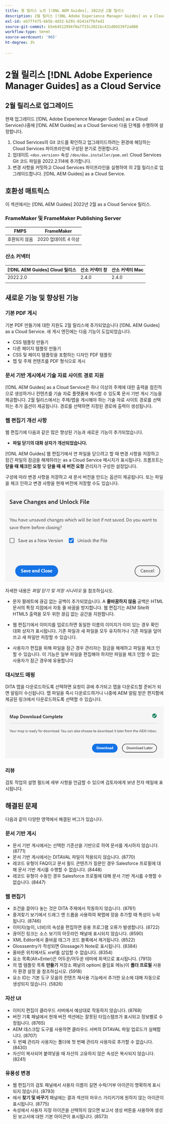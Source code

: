 ```yaml
---
title: 용 릴리스 노트 [!DNL AEM Guides], 2022년 2월 릴리스
description: 2월 릴리스 [!DNL Adobe Experience Manager Guides] as a Cloud Service
exl-id: eb7ff475-bb5b-4d32-b291-024147fbfed1
source-git-commit: b5e64512956f0a7f33c2021bc431d69239f2a088
workflow-type: tm+mt
source-wordcount: '965'
ht-degree: 3%

---
```


# 2월 릴리스 [!DNL Adobe Experience Manager Guides] as a Cloud Service

## 2월 릴리스로 업그레이드

현재 업그레이드 [!DNL Adobe Experience Manager Guides] as a Cloud Service(나중에 [!DNL AEM Guides] as a Cloud Service) 다음 단계를 수행하여 설정합니다.
1. Cloud Services의 Git 코드를 확인하고 업그레이드하려는 환경에 해당하는 Cloud Services 파이프라인에 구성된 분기로 전환합니다.
2. 업데이트 `<dox.version>` 속성 `/dox/dox.installer/pom.xml` Cloud Services Git 코드 파일을 2022.2.114에 추가합니다.
3. 변경 사항을 커밋하고 Cloud Services 파이프라인을 실행하여 의 2월 릴리스로 업그레이드합니다. [!DNL AEM Guides] as a Cloud Service.

## 호환성 매트릭스

이 섹션에서는 [!DNL AEM Guides] 2022년 2월 as a Cloud Service 릴리스.

### FrameMaker 및 FrameMaker Publishing Server

| FMPS | FrameMaker |
| --- | --- |
| 호환되지 않음 | 2020 업데이트 4 이상 |
|  |  |


### 산소 커넥터

| [!DNL AEM Guides] Cloud 릴리스 | 산소 커넥터 창 | 산소 커넥터 Mac |
| --- | --- | --- |
| 2022.2.0 | 2.4.0 | 2.4.0 |
|  |  |  |


## 새로운 기능 및 향상된 기능

### 기본 PDF 게시

기본 PDF 만들기에 대한 지원도 2월 릴리스에 추가되었습니다 [!DNL AEM Guides] as a Cloud Service. 새 게시 엔진에는 다음 기능이 도입되었습니다.
* CSS 템플릿 만들기
* 다른 페이지 템플릿 만들기
* CSS 및 페이지 템플릿을 포함하는 디자인 PDF 템플릿
* 맵 및 주제 컨텐츠를 PDF 형식으로 게시

### 문서 기반 게시에서 기술 자료 사이트 경로 지원

[!DNL AEM Guides] as a Cloud Service은 하나 이상의 주제에 대한 출력을 점진적으로 생성하거나 컨텐츠를 기술 자료 플랫폼에 게시할 수 있도록 문서 기반 게시 기능을 제공합니다. 2월 릴리스에서는 주제/맵을 게시해야 하는 기술 자료 사이트 경로를 선택하는 추가 옵션이 제공됩니다. 경로를 선택하면 지정된 경로에 출력이 생성됩니다.

### 웹 편집기 개선 사항

웹 편집기에 다음과 같은 많은 향상된 기능과 새로운 기능이 추가되었습니다.

* **파일 닫기의 대화 상자가 개선되었습니다.**

[!DNL AEM Guides] 웹 편집기에서 연 파일을 닫으려고 할 때 변경 사항을 저장하고 잠긴 파일의 잠금을 해제하라는 as a Cloud Service 메시지가 표시됩니다. 프롬프트는 **닫을 때 체크인 요청** 및 **닫을 때 새 버전 요청** 관리자가 구성한 설정입니다.

구성에 따라 변경 사항을 저장하고 새 문서 버전을 만드는 옵션이 제공됩니다. 또는 파일을 체크 인하고 변경 사항을 현재 버전에 저장할 수도 있습니다.

![파일 닫기](assets/file-close-save-changes-unlock.png)

자세한 내용은 *파일 닫기 및 저장 시나리오* 을 참조하십시오.

* 문자 팔레트에 끊김 없는 공백이 추가되었습니다.  A **줄바꿈하지 않음** 공백은 HTML 문서의 특정 지점에서 자동 줄 바꿈을 방지합니다. 웹 편집기는 AEM Site와 HTML5 출력을 모두 위한 끊김 없는 공간을 지원합니다.

* 웹 편집기에서 이미지를 업로드하면 동일한 이름의 이미지가 이미 있는 경우 확인 대화 상자가 표시됩니다. 기존 파일과 새 파일을 모두 유지하거나 기존 파일을 덮어쓰고 새 파일만 저장할 수 있습니다.

* 사용자가 편집을 위해 파일을 잠근 경우 관리자는 잠금을 해제하고 파일을 체크 인할 수 있습니다. 이 기능은 일부 파일을 편집해야 하지만 파일을 체크 인할 수 없는 사용자가 잠근 경우에 유용합니다

### 대시보드 매핑

DITA 맵을 다운로드하도록 선택하면 요청이 큐에 추가되고 맵을 다운로드할 준비가 되면 알림이 수신됩니다. 맵 파일을 즉시 다운로드하거나 나중에 AEM 알림 받은 편지함에 제공된 링크에서 다운로드하도록 선택할 수 있습니다.

![맵 다운로드](assets/download-map-prompt.png)

### 리뷰

검토 작업의 설명 필드에 세부 사항을 언급할 수 있으며 검토자에게 보낸 전자 메일에 표시됩니다.

## 해결된 문제

다음과 같이 다양한 영역에서 해결된 버그가 있습니다.

### 문서 기반 게시

* 문서 기반 게시에서는 선택한 기준선을 기반으로 하여 문서를 게시하지 않습니다. (8771)
* 문서 기반 게시에서는 DITAVAL 파일이 적용되지 않습니다. (8770)
* 레코드 유형이 FAQ이고 문서 필드 콘텐츠가 질문인 경우 Salesforce 프로필에 대해 문서 기반 게시를 수행할 수 없습니다. (8448)
* 레코드 유형이 수동인 경우 Salesforce 프로필에 대해 문서 기반 게시를 수행할 수 없습니다. (8447)

### 웹 편집기

* 조건을 끌어다 놓는 것은 DITA 주제에서 작동하지 않습니다. (8761)
* 즐겨찾기 보기에서 드래그 앤 드롭을 사용하여 북맵에 장을 추가할 때 특성이 누락됩니다. (8746)
* 이미지(높이, 너비)의 속성을 편집하면 응용 프로그램 오류가 발생합니다. (8722)
* 끊어진 링크는 소스 보기의 아웃라인 패널에 표시되지 않습니다. (8590)
* XML Editor에서 줄바꿈 태그가 코드 블록에서 제거됩니다. (8522)
* Glosssentry가 작성되면 Glossage가 Note로 표시됩니다. (8384)
* 올바른 위치에서도 xref를 삽입할 수 없습니다. (8354)
* 요소 목록(Alt+Enter)은 어두운/어두운 테마에 회색으로 표시됩니다. (7913)
* 의 맵 템플릿 목록 **만들기** 저장소 패널의 option( 줄임표 메뉴)이 **폴더 프로필** 사용자 환경 설정 을 참조하십시오. (5918)
* 요소 ID는 기본 도구 모음의 컨텐츠 재사용 기능에서 추가한 요소에 대해 자동으로 생성되지 않습니다. (5826)

### 자산 UI

* 이미지 편집이 클라우드 서버에서 예상대로 작동하지 않습니다. (8768)
* 버전 기록 패널에서 현재 버전 섹션에는 잘못된 타임스탬프가 표시되고 정보별로 수정됩니다. (8765)
* AEM 데스크탑 도구를 사용하면 클라우드 서버의 DITAVAL 파일 업로드가 실패합니다. (8707)
* 두 번째 관리자 사용자는 폴더에 첫 번째 관리자 사용자로 추가할 수 없습니다. (8430)
* 자산이 복사되어 붙여넣을 때 자산의 고유하지 않은 속성은 복사되지 않습니다. (8241)

### 유용성 변경

* 웹 편집기의 검토 패널에서 사용자 이름이 길면 수락/거부 아이콘이 명확하게 표시되지 않습니다. (8793)
* 에서 **찾기 및 바꾸기** 패널에는 결과 섹션의 마우스 가리키기에 원하지 않는 아이콘이 표시됩니다. (8775)
* 속성에서 사용자 지정 아이콘을 선택하지 않으면 보고서 생성 버튼을 사용하여 생성된 보고서에 대한 기본 아이콘이 표시됩니다. (8573)
